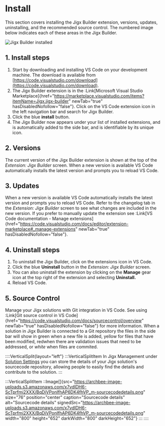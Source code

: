 # Install

This section covers installing the Jigx Builder extension, versions, updates, uninstalling, and the recommended source control. The numbered image below indicates each of these areas in the Jigx Builder.

![Jigx Builder installed](https://archbee-image-uploads.s3.amazonaws.com/x7vdIDH6-ScTprfmi2XXX/F0M0aR2ftgSINpjbqd9yV_jb-extension.png "Jigx Builder installed")

## 1. Install steps

1. Start by downloading and installing VS Code on your development machine. The download is available from [https://code.visualstudio.com/download](https://code.visualstudio.com/download).
2. The Jigx Builder extension is in the :Link[Microsoft Visual Studio Marketplace]{href="https://marketplace.visualstudio.com/items?itemName=Jigx.jigx-builder" newTab="true" hasDisabledNofollow="false"}. Click on the VS Code extension icon in the left navigation bar and search for Jigx Builder.
3. Click the blue **install** button.
4. The Jigx Builder now appears under your list of installed extensions, and is automatically added to the side bar, and is identifiable by its unique icon.

## 2. Versions

The current version of the Jigx Builder extension is shown at the top of the *Extension: Jigx Builder* screen. When a new version is available VS Code automatically installs the latest version and prompts you to reload VS Code.

## 3. Updates

When a new version is available VS Code automatically installs the latest version and prompts you to reload VS Code. Refer to the changelog tab in the *Extension: Jigx Builder* screen to see what changes are included in the new version. If you prefer to manually update the extension see :Link[VS Code documentation - Manage extensions]{href="https://code.visualstudio.com/docs/editor/extension-marketplace#_manage-extensions" newTab="true" hasDisabledNofollow="false"}.

## 4. Uninstall steps

1. To uninstall the Jigx Builder, click on the extensions icon in VS Code.
2. Click the blue **Uninstall** button in the *Extension: Jigx Builder* screen.
3. You can also uninstall the extension by clicking on the **Manage** gear icon at the top right of the extension and selecting **Uninstall.**
4. Reload VS Code.

## 5. Source Control

Manage your Jigx solutions with Git integration in VS Code. See using :Link[Git source control in VS Code]{href="https://code.visualstudio.com/docs/sourcecontrol/overview" newTab="true" hasDisabledNofollow="false"} for more information. When a solution in Jigx Builder is connected to a Git repository the files in the side bar will show in green when a new file is added, yellow for files that have been modified, redwhen there are validation issues that need to be addressed, or *white* when files are commited.

::::VerticalSplit{layout="left"}
:::VerticalSplitItem
In Jigx Management under [Solution Settings](<./../../Administration/Solutions/Solution Settings.md>) you can store the details of your Jigx solution's sourcecode repository, allowing people to easily find the details and contribute to the solution.
:::

:::VerticalSplitItem
::Image[]{src="https://archbee-image-uploads.s3.amazonaws.com/x7vdIDH6-ScTprfmi2XXX/BqDiVPonlfhAP6DK4fhVP_m-sourcecodedetails.png" size="76" position="center" caption="Sourcecode details" alt="Sourcecode details" signedSrc="https://archbee-image-uploads.s3.amazonaws.com/x7vdIDH6-ScTprfmi2XXX/BqDiVPonlfhAP6DK4fhVP_m-sourcecodedetails.png" width="800" height="652" darkWidth="800" darkHeight="652"}
:::
::::

